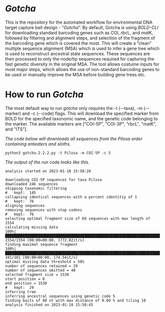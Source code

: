 # <i>Gotcha</i>
This is the repository for the automated workflow for environmental DNA target capture bait design - “<i>Gotcha</i>”. By default, Gotcha is using <i>BOLD-CLI</i> for downloading standard barcoding genes such as COI, <i>rbc</i>L, and <i>mat</i>K, followed by filtering and alignment steps, and selection of the fragment of the barcoding gene which is covered the most. This will create a “clean” multiple sequence alignment (MSA) which is used to infer a gene tree which is used to reconstruct ancestral state sequences. These sequences are then processed to only the node/tip sequences required for capturing the fast genetic diversity in the original MSA. The tool allows costume inputs for most major steps, which allows the use of non-standard barcoding genes to be used or manually improve the MSA before building gene trees etc.

# How to run <i>Gotcha</i>

The most default way to run <i>gotcha</i> only requires the -t (--taxa), -m (--marker) and -c (--code) flags. This will download the specified marker from BOLD for the specified taxonomic name, and the genetic code belonging to the marker. The available markers are ["COI-5P", "COI-3P", "rbcL", "matK", and "ITS"]. 

<i>The code below will downloads all sequences from the Pilosa order containing anteaters and sloths.</i>
```{bash}
python3 gotcha.2.2.2.py -t Pilosa -m COI-5P -c 5 
```
<i>The output of the run code looks like this.  </i>
```{bash}
analysis started on 2023-01-18 15:58:28

downloading COI-5P sequences for taxa Pilosa
downloaded 246 sequences
skipping taxonomic filtering
#	kept:  145
collapsing identical sequences with a percent identitiy of 1
#	kept:  76
aligning sequences
removing sequences with stop codons
#	kept:  76
selecting optimal fragment size of 69 sequences with max length of 1554
calculating missing data
100%|█████████████████████████████████████████████████████████████████████████████████████████████████████████████████████████████████████████████████████████████████████| 1554/1554 [00:00<00:00, 1772.82it/s]
finding maximal sequence fragment
100%|████████████████████████████████████████████████████████████████████████████████████████████████████████████████████████████████████████████████████████████████████████| 101/101 [00:00<00:00, 174.54it/s]
optimal missing data threshold = 58%
number of sequences retained = 29
number of sequences omitted = 40
selected fragment size = 1530
start position = 0
end position = 1530
#	kept:  29
inferring tree
inferring ancestral sequences using genetic code 5
finding baits of 80 nt with max distance of 0.09 % and tiling 10
analysis finished on 2023-01-18 15:58:45

```

